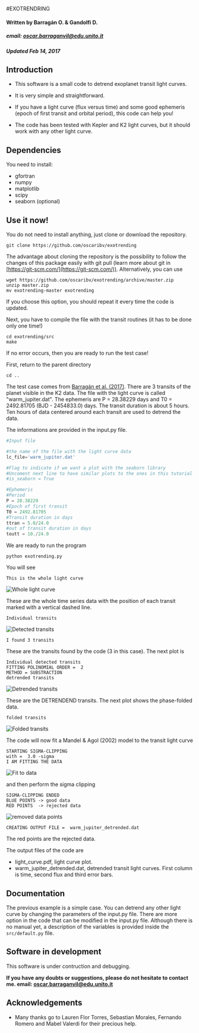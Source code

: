 #EXOTRENDRING
#### Written by Barragán O. & Gandolfi D.
##### email: oscar.barraganvil@edu.unito.it
##### Updated Feb 14, 2017

## Introduction

* This software is a small code to detrend exoplanet transit light curves.

* It is very simple and straightforward.

* If you have a light curve (flux versus time) and some good ephemeris (epoch of first
transit and orbital period), this code can help you!

* The code has been tested with Kepler and K2 light curves, but it should work
 with any other light curve.


## Dependencies

You need to install:
* gfortran
* numpy
* matplotlib
* scipy
* seaborn (optional)

## Use it now!

You do not need to install anything, just clone or download the repository.

```
git clone https://github.com/oscaribv/exotrending
```

The advantage about cloning the repository is the possibility to follow the changes of this package easily with git pull (learn more about git
in [https://git-scm.com/](https://git-scm.com/)).
Alternatively, you can use


```
wget https://github.com/oscaribv/exotrending/archive/master.zip
unzip master.zip
mv exotrending-master exotrending
```

If you choose this option, you should repeat it every time the code is updated.

Next, you have to compile the file with the transit routines (it has to be done
 only one time!)

```
cd exotrending/src
make
```
If no error occurs, then you are ready to run the test case!

First, return to the parent directory
```
cd ..
```
The test case comes from [Barragán et al. (2017)](https://arxiv.org/abs/1702.00691).
There are 3 transits of the planet visible in the K2 data. The file with the light curve is called
"warm_jupiter.dat". The ephemeris are
P = 28.38229 days and T0 = 2492.81705 (BJD - 2454833.0) days.
The transit duration is about 5 hours. Ten hours of data centered around
each transit are used to detrend the data.

The informations are provided in the input.py file.

```Python
#Input file

#the name of the file with the light curve data
lc_file='warm_jupiter.dat'

#Flag to indicate if we want a plot with the seaborn library
#Uncoment next line to have similar plots to the ones in this tutorial
#is_seaborn = True

#Ephemeris
#Period
P = 28.38229
#Epoch of first transit
T0 = 2492.81705
#Transit duration in days
ttran = 5.0/24.0
#out of transit duration in days
toutt = 10./24.0
```

We are ready to run the program

```
python exotrending.py
```
You will see

` This is the whole light curve `

![Whole light curve](images/f1.png)

These are the whole time series data with the position of each
 transit marked with a vertical dashed line.

` Individual transits `

![Detected transits](images/f2.png)

`I found 3 transits`

These are the transits found by the code (3 in this case). The next plot is

```
Individual detected transits
FITTING POLINOMIAL ORDER =  2
METHOD = SUBSTRACTION
detrended transits
```

![Detrended transits](images/f3.png)

These are the DETRENDEND transits. The next plot shows the
phase-folded data.

` folded transits `

![Folded transits](images/f4.png)

The code will now fit a Mandel & Agol (2002) model to the transit light curve

```
STARTING SIGMA-CLIPPING
with =  3.0 -sigma
I AM FITTING THE DATA
```

![Fit to data](images/f5.png)

and then perform the sigma clipping

```
SIGMA-CLIPPING ENDED
BLUE POINTS -> good data
RED POINTS  -> rejected data
```

![removed data points](images/f6.png)

```
CREATING OUTPUT FILE =  warm_jupiter_detrended.dat
```

The red points are the rejected data.

 The output files of the code are
* light_curve.pdf, light curve plot.
* warm_jupiter_detrended.dat, detrended transit light curves. First column is time,
second flux and third error bars.

## Documentation

The previous example is a simple case.
You can detrend any other light curve by changing the parameters of the input.py
file. There are more option in the code
that can be modified in the input.py file. Although there is no manual yet,
 a description of the variables is provided inside the `src/default.py` file.


## Software in development

This software is under contruction and debugging.

**If you have any doubts or suggestions, please do not hesitate to contact me.
email: oscar.barraganvil@edu.unito.it**

## Acknowledgements
* Many thanks go to Lauren Flor Torres, Sebastian Morales, Fernando Romero and Mabel Valerdi
for their precious help.

